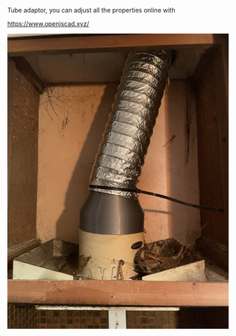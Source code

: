 Tube adaptor, you can adjust all the properties online with

https://www.openjscad.xyz/

![Sample output png](./installed.jpg)